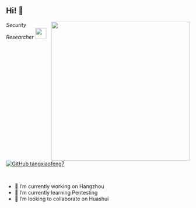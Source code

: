 <h2> Hi! 👋</h2>
<img align='right' src="https://github-readme-stats.vercel.app/api?username=tangxiaofeng7&theme=vue&show_icons=true" width="380">
<p><em>Security Researcher <img src="https://media.giphy.com/media/WUlplcMpOCEmTGBtBW/giphy.gif" width="30"> 
</em></p>

[![GitHub tangxiaofeng7](https://img.shields.io/github/followers/tangxiaofeng7?label=follow%20github&style=flat-square)](https://github.com/tangxiaofeng7)

<br>

- 🔭 I’m currently working on Hangzhou
- 🌱 I’m currently learning Pentesting
- 👯 I’m looking to collaborate on Huashui

